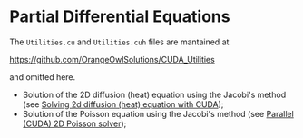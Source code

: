 # Partial Differential Equations

The ```Utilities.cu``` and ```Utilities.cuh``` files are mantained at

https://github.com/OrangeOwlSolutions/CUDA_Utilities

and omitted here.

- Solution of the 2D diffusion (heat) equation using the Jacobi's method (see [Solving 2d diffusion (heat) equation with CUDA](http://stackoverflow.com/questions/11994679/solving-2d-diffusion-equation-with-cuda/29003245#29003245)); 
- Solution of the Poisson equation using the Jacobi's method (see [Parallel (CUDA) 2D Poisson solver](http://stackoverflow.com/questions/13347265/parallel-cuda-2d-poisson-solver/29106349#29106349));
